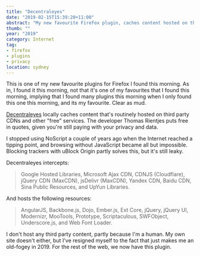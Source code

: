 ```yaml
---
title: "Decentraleyes"
date: "2019-02-15T15:39:20+11:00"
abstract: "My new favourite Firefox plugin, caches content hosted on third party CDNs."
thumb: ""
year: "2019"
category: Internet
tag:
- firefox
- plugins
- privacy
location: sydney
---
```

This is one of my new favourite plugins for Firefox I found this morning. As in, I found it this morning, not that it's one of my favourites that I found this morning, implying that I found many plugins this morning when I only found this one this morning, and its my favourite. Clear as mud.

[Decentraleyes] locally caches content that's routinely hosted on third party CDNs and other "free" services. The developer Thomas Rientjes puts free in quotes, given you're still paying with your privacy and data.

I stopped using NoScript a couple of years ago when the Internet reached a tipping point, and browsing without JavaScript became all but impossible. Blocking trackers with uBlock Origin partly solves this, but it's still leaky.

Decentraleyes intercepts:

> Google Hosted Libraries, Microsoft Ajax CDN, CDNJS (Cloudflare), jQuery CDN (MaxCDN), jsDelivr (MaxCDN), Yandex CDN, Baidu CDN, Sina Public Resources, and UpYun Libraries.

And hosts the following resources:

> AngularJS, Backbone.js, Dojo, Ember.js, Ext Core, jQuery, jQuery UI, Modernizr, MooTools, Prototype, Scriptaculous, SWFObject, Underscore.js, and Web Font Loader.

I don't host any third party content, partly because I'm a human. My own site doesn't either, but I've resigned myself to the fact that just makes me an old-fogey in 2019. For the rest of the web, we now have this plugin.

[Decentraleyes]: https://decentraleyes.org/

